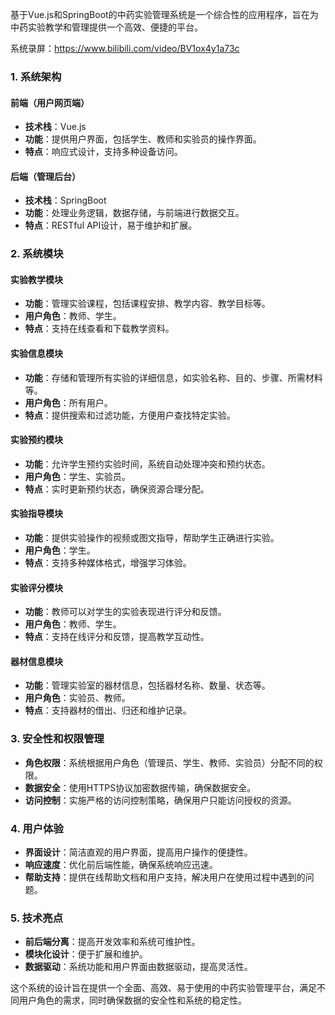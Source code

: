 ﻿基于Vue.js和SpringBoot的中药实验管理系统是一个综合性的应用程序，旨在为中药实验教学和管理提供一个高效、便捷的平台。

系统录屏：https://www.bilibili.com/video/BV1ox4y1a73c

### 1. 系统架构

#### 前端（用户网页端）

- **技术栈**：Vue.js
- **功能**：提供用户界面，包括学生、教师和实验员的操作界面。
- **特点**：响应式设计，支持多种设备访问。

#### 后端（管理后台）

- **技术栈**：SpringBoot
- **功能**：处理业务逻辑，数据存储，与前端进行数据交互。
- **特点**：RESTful API设计，易于维护和扩展。

### 2. 系统模块

#### 实验教学模块

- **功能**：管理实验课程，包括课程安排、教学内容、教学目标等。
- **用户角色**：教师、学生。
- **特点**：支持在线查看和下载教学资料。

#### 实验信息模块

- **功能**：存储和管理所有实验的详细信息，如实验名称、目的、步骤、所需材料等。
- **用户角色**：所有用户。
- **特点**：提供搜索和过滤功能，方便用户查找特定实验。

#### 实验预约模块

- **功能**：允许学生预约实验时间，系统自动处理冲突和预约状态。
- **用户角色**：学生、实验员。
- **特点**：实时更新预约状态，确保资源合理分配。

#### 实验指导模块

- **功能**：提供实验操作的视频或图文指导，帮助学生正确进行实验。
- **用户角色**：学生。
- **特点**：支持多种媒体格式，增强学习体验。

#### 实验评分模块

- **功能**：教师可以对学生的实验表现进行评分和反馈。
- **用户角色**：教师、学生。
- **特点**：支持在线评分和反馈，提高教学互动性。

#### 器材信息模块

- **功能**：管理实验室的器材信息，包括器材名称、数量、状态等。
- **用户角色**：实验员、教师。
- **特点**：支持器材的借出、归还和维护记录。

### 3. 安全性和权限管理

- **角色权限**：系统根据用户角色（管理员、学生、教师、实验员）分配不同的权限。
- **数据安全**：使用HTTPS协议加密数据传输，确保数据安全。
- **访问控制**：实施严格的访问控制策略，确保用户只能访问授权的资源。

### 4. 用户体验

- **界面设计**：简洁直观的用户界面，提高用户操作的便捷性。
- **响应速度**：优化前后端性能，确保系统响应迅速。
- **帮助支持**：提供在线帮助文档和用户支持，解决用户在使用过程中遇到的问题。

### 5. 技术亮点

- **前后端分离**：提高开发效率和系统可维护性。
- **模块化设计**：便于扩展和维护。
- **数据驱动**：系统功能和用户界面由数据驱动，提高灵活性。

这个系统的设计旨在提供一个全面、高效、易于使用的中药实验管理平台，满足不同用户角色的需求，同时确保数据的安全性和系统的稳定性。
